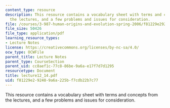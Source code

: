 ```yaml
---
content_type: resource
description: This resource contains a vocabulary sheet with terms and concepts from
  the lectures, and a few problems and issues for consideration.
file: /courses/3-987-human-origins-and-evolution-spring-2006/f81229e292489a6a225bf7cdb22b7c77_lecture12_14.pdf
file_size: 50426
file_type: application/pdf
learning_resource_types:
- Lecture Notes
license: https://creativecommons.org/licenses/by-nc-sa/4.0/
ocw_type: OCWFile
parent_title: Lecture Notes
parent_type: CourseSection
parent_uid: cc8aef1c-77c8-86be-9a6a-e17f7d7d1295
resourcetype: Document
title: lecture12_14.pdf
uid: f81229e2-9248-9a6a-225b-f7cdb22b7c77
---
```

This resource contains a vocabulary sheet with terms and concepts from the lectures, and a few problems and issues for consideration.